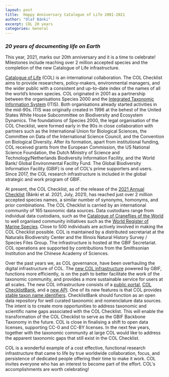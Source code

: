 ```yaml
---
layout: post
title:  Happy Anniversary Catalogue of Life 2001-2021
author: "Olaf Bánki"
excerpt: COL 20 years
categories: General
---
```


### *20 years of documenting life on Earth*

This year, 2021, marks our 20th anniversary and it is a time to celebrate! Milestones include reaching over 2 million accepted species and the completion of the new Catalogue of Life infrastructure.

[Catalogue of Life](http://www.catalogueoflife.org) (COL) is an international collaboration. The COL Checklist aims to provide researchers, policy-makers, environmental managers, and the wider public with a consistent and up-to-date index of the names of all the world’s known species. COL originated in 2001 as a partnership between the organisations Species 2000 and the [Integrated Taxonomic Information System](https://www.itis.gov/) (ITIS). Both organisations already started activities in the mid-90s. ITIS was originally created in 1996 at the behest of the United States White House Subcommittee on Biodiversity and Ecosystem Dynamics. The foundations of Species 2000, the legal organisation of the COL Checklist, were formed early in the 90s in close collaboration with partners such as the International Union for Biological Sciences, the Committee on Data of the International Science Council, and the Convention on Biological Diversity. After its formation, apart from institutional funding, COL received grants from the European Commission, the US National Science Foundation, the Dutch Ministry of Science and Technology/Netherlands Biodiversity Information Facility, and the World Bank/ Global Environmental Facility Fund. The Global Biodiversity Information Facility (GBIF) is one of COL's prime supporters and users. Since 2017, the COL research infrastructure is included in the global strategic and work program of GBIF.

At present, the COL Checklist, as of the release of the [2021 Annual Checklist](https://www.catalogueoflife.org/2021/07/29/release) (Bánki et al. 2021, July, 2021), has reached just over 2 million accepted species names, a similar number of synonyms, homonyms, and prior combinations. The COL Checklist is carried by an international community of 165 taxonomic data sources. Data custodians range from individual data custodians, such as the [Catalogue of Craneflies of the World](https://doi.org/10.48580/d4sp-37p) to well organised community initiatives such as the [World Register of Marine Species](https://www.marinespecies.org/). Close to 500 individuals are actively involved in making the COL Checklist possible. COL is maintained by a distributed secretariat at the Naturalis Biodiversity Center and the Illinois Natural History Survey / Species Files Group. The infrastructure is hosted at the GBIF Secretariat. COL operations are supported by contributions from the Smithsonian Institution and the Chinese Academy of Sciences.

Over the past years we, as COL governance, have been overhauling the digital infrastructure of COL. The [new COL infrastructure](https://www.catalogueoflife.org/2020/12/18/infrastructure-live) powered by GBIF, functions more efficiently, is on the path to better facilitate the work of the taxonomic community, and provides a more sustainable service for users at all scales. The new COL infrastructure consists of a [public portal](http://www.catalogueoflife.org), [COL ChecklistBank](http://data.catalogueoflife.org), and a [new API](http://api.catalogueoflife.org). One of its new features is that COL provides [stable taxon name identifiers](https://www.catalogueoflife.org/2021/04/14/stable-ids). ChecklistBank should function as an open data repository for well curated taxonomic and nomenclature data sources. The intent is to create more opportunities to address taxonomic and scientific name gaps associated with the COL Checklist. This will enable the transformation of the COL Checklist to serve as the GBIF Backbone Taxonomy in the future. COL is close in finalising a shift to open data licenses, supporting CC-0 and CC-BY licenses. In the next few years, together with the taxonomic community at large COL would like to address the apparent taxonomic gaps that still exist in the COL Checklist. 

COL is a wonderful example of a cost effective, functional research infrastructure that came to life by true worldwide collaboration, focus, and persistence of dedicated people offering their time to make it work. COL invites everyone who has an interest to become part of the effort. COL's accomplishments are worth celebrating! 

